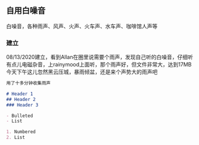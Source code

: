 ## 自用白噪音

白噪音，各种雨声、风声、火声、火车声、水车声、咖啡馆人声等

### 建立

08/13/2020建立，看到Allan在圈里说需要个雨声，发现自己听的白噪音，仔细听有点儿电磁杂音，上rainymood上面听，那个雨声好，但文件非常大，达到17MB
今天下午这儿忽然黑云压城，暴雨倾盆，还是来个声势大的雨声吧

```markdown
用了十多分钟收集雨声

# Header 1
## Header 2
### Header 3

- Bulleted
- List

1. Numbered
2. List

